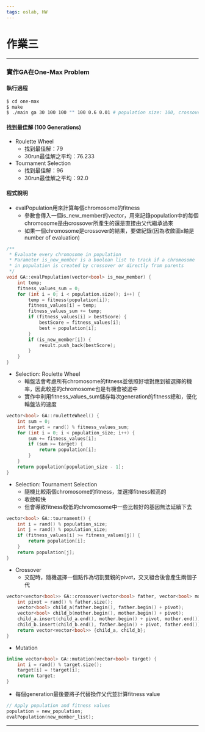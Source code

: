```yaml
---
tags: oslab, HW
---
```


# 作業三

---

### 實作GA在One-Max Problem

#### 執行過程
```bash
$ cd one-max
$ make
$ ./main ga 30 100 100 "" 100 0.6 0.01 # population size: 100, crossover rate: 0.6, mutation rate 0.01
```

#### 找到最佳解 (100 Generations)
- Roulette Wheel
    - 找到最佳解：79
    - 30run最佳解之平均：76.233
- Tournament Selection
    - 找到最佳解：96
    - 30run最佳解之平均：92.0

#### 程式說明

- evalPopulation用來計算每個chromosome的fitness
  - 參數會傳入一個is_new_member的vector，用來記錄population中的每個chromosome是由crossover所產生的還是直接由父代繼承過來
  - 如果一個chromosome是crossover的結果，要做紀錄(因為收斂圖x軸是number of evaluation)
```cpp
/**
 * Evaluate every chromosome in population
 * Parameter is_new_member is a boolean list to track if a chromosome
 * in population is created by crossover or directly from parents
 */
void GA::evalPopulation(vector<bool> is_new_member) {
    int temp;
    fitness_values_sum = 0;
    for (int i = 0; i < population.size(); i++) {
        temp = fitness(population[i]);
        fitness_values[i] = temp;
        fitness_values_sum += temp;
        if (fitness_values[i] > bestScore) {
            bestScore = fitness_values[i];
            best = population[i];
        }
        if (is_new_member[i]) {
            result.push_back(bestScore);
        }
    }
}
```

- Selection: Roulette Wheel
  - 輪盤法會考慮所有chromosome的fitness並依照好壞對應到被選擇的機率，因此較差的chromosome也是有機會被選中
  - 實作中利用fitness_values_sum儲存每次generation的fitness總和，優化輪盤法的速度
```cpp
vector<bool> GA::rouletteWheel() {
    int sum = 0;
    int target = rand() % fitness_values_sum;
    for (int i = 0; i < population_size; i++) {
        sum += fitness_values[i];
        if (sum >= target) {
            return population[i];
        }
    }
    return population[population_size - 1];
}
```

- Selection: Tournament Selection
  - 隨機比較兩個chromosome的fitness，並選擇fitness較高的
  - 收斂較快
  - 但會導致fitness較低的chromosome中一些比較好的基因無法延續下去

```cpp
vector<bool> GA::tournament() {
    int i = rand() % population_size;
    int j = rand() % population_size;
    if (fitness_values[i] >= fitness_values[j]) {
        return population[i];
    }
    return population[j];
}
```

- Crossover
  - 交配時，隨機選擇一個點作為切割雙親的pivot，交叉組合後會產生兩個子代
```cpp
vector<vector<bool>> GA::crossover(vector<bool> father, vector<bool> mother) {
    int pivot = rand() % father.size();
    vector<bool> child_a(father.begin(), father.begin() + pivot);
    vector<bool> child_b(mother.begin(), mother.begin() + pivot);
    child_a.insert(child_a.end(), mother.begin() + pivot, mother.end());
    child_b.insert(child_b.end(), father.begin() + pivot, father.end());
    return vector<vector<bool>> {child_a, child_b};
}
```

- Mutation

```cpp
inline vector<bool> GA::mutation(vector<bool> target) {
    int i = rand() % target.size();
    target[i] = !target[i];
    return target;
}
```


- 每個generation最後要將子代替換作父代並計算fitness value

```cpp
// Apply population and fitness values
population = new_population;
evalPopulation(new_member_list);
```

---